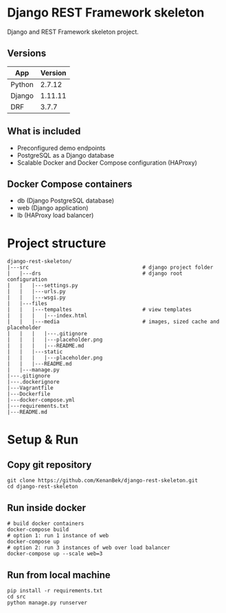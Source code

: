 # Django REST Framework skeleton

Django and REST Framework skeleton project.

## Versions

App | Version
--- | ---
Python | 2.7.12
Django | 1.11.11
DRF | 3.7.7

## What is included

- Preconfigured demo endpoints
- PostgreSQL as a Django database
- Scalable Docker and Docker Compose configuration (HAProxy)

## Docker Compose containers

- db (Django PostgreSQL database)
- web (Django application)
- lb (HAProxy load balancer)

# Project structure

    django-rest-skeleton/
    |---src                                     # django project folder
    |   |---drs                                 # django root configuration
    |   |   |---settings.py
    |   |   |---urls.py
    |   |   |---wsgi.py
    |   |---files
    |   |   |---tempaltes                       # view templates
    |   |   |   |---index.html
    |   |   |---media                           # images, sized cache and placeholder
    |   |   |   |---.gitignore
    |   |   |   |---placeholder.png
    |   |   |   |---README.md
    |   |   |---static
    |   |   |   |---placeholder.png
    |   |   |---README.md
    |   |---manage.py
    |---.gitignore
    |---.dockerignore
    |---Vagrantfile
    |---Dockerfile
    |---docker-compose.yml
    |---requirements.txt
    |---README.md

# Setup & Run

## Copy git repository

    git clone https://github.com/KenanBek/django-rest-skeleton.git
    cd django-rest-skeleton

## Run inside docker

    # build docker containers
    docker-compose build
    # option 1: run 1 instance of web
    docker-compose up
    # option 2: run 3 instances of web over load balancer
    docker-compose up --scale web=3

## Run from local machine

    pip install -r requirements.txt
    cd src
    python manage.py runserver
